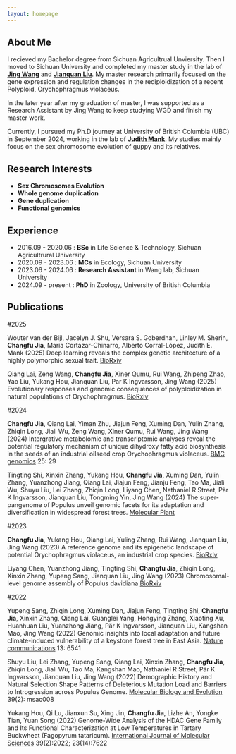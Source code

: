 ```yaml
---
layout: homepage
---
```


## About Me

I recieved my Bachelor degree from Sichuan Agricultrual Unviersity. Then I moved to Sichuan University and completed my master study in the lab of <a href="https://jingwanglab.org/" target="_black">**Jing Wang**</a> and <a href="https://scholar.google.com/citations?hl=zh-CN&user=9etBIG0AAAAJ&view_op=list_works&sortby=pubdate" target="_black">**Jianquan Liu**</a>. My master research primarily focused on the gene expression and regulation changes in the rediploidization of a recent Polyploid, Orychophragmus violaceus. 

In the later year after my graduation of master, I was supported as a Research Assistant by Jing Wang to keep studying WGD and finish my master work.

Currently, I pursued my Ph.D journey at University of British Columbia (UBC) in September 2024, working in the lab of <a href="https://www.zoology.ubc.ca/mank-lab/" target="_black">**Judith Mank**</a>. My studies mainly focus on the sex chromosome evolution of guppy and its relatives.

## Research Interests
- **Sex Chromosomes Evolution**
- **Whole genome duplication** 
- **Gene duplication** 
- **Functional genomics** 

## Experience
- 2016.09 - 2020.06 : **BSc** in Life Science & Technology, Sichuan Agricultrural University
- 2020.09 - 2023.06 : **MCs** in Ecology, Sichuan University
- 2023.06 - 2024.06 : **Research Assistant** in Wang lab, Sichuan University
- 2024.09 - present : **PhD** in Zoology, University of British Columbia

## Publications

#2025

Wouter van der Bijl, Jacelyn J. Shu, Versara S. Goberdhan, Linley M. Sherin, **Changfu Jia**, María Cortázar-Chinarro, Alberto Corral-López, Judith E. Mank (2025) Deep learning reveals the complex genetic architecture of a highly polymorphic sexual trait. <a href="https://www.biorxiv.org/content/10.1101/2023.09.29.560175v3.abstract" target="_black">BioRxiv</a>


Qiang Lai, Zeng Wang, **Changfu Jia**, Xiner Qumu, Rui Wang, Zhipeng Zhao, Yao Liu, Yukang Hou, Jianquan Liu, Par K Ingvarsson, Jing Wang
(2025) Evolutionary responses and genomic consequences of polyploidization in natural populations of Orychophragmus. <a href="https://www.biorxiv.org/content/10.1101/2025.03.24.644964v2.abstract" target="_black">BioRxiv</a>

#2024

**Changfu Jia**, Qiang Lai, Yiman Zhu, Jiajun Feng, Xuming Dan, Yulin Zhang, Zhiqin Long, Jiali Wu, Zeng Wang, Xiner Qumu, Rui Wang, Jing Wang (2024) Intergrative metabolomic and transcriptomic analyses reveal the potential regulatory mechanism of unique dihydroxy fatty acid biosynthesis in the seeds of an industrial oilseed crop Orychophragmus violaceus. <a href="https://doi.org/10.1186/s12864-023-09906-0" target="_black">BMC genomics</a> 25: 29 

Tingting Shi, Xinxin Zhang, Yukang Hou, **Changfu Jia**, Xuming Dan, Yulin Zhang, Yuanzhong Jiang, Qiang Lai, Jiajun Feng, Jianju Feng, Tao Ma, Jiali Wu, Shuyu Liu, Lei Zhang, Zhiqin Long, Liyang Chen, Nathaniel R Street, Pär K Ingvarsson, Jianquan Liu, Tongming Yin, Jing Wang (2024) The super-pangenome of Populus unveil genomic facets for its adaptation and diversification in widespread forest trees. <a href="https://doi.org/10.1016/j.molp.2024.03.009" target="_black">Molecular Plant</a>

#2023

**Changfu Jia**, Yukang Hou, Qiang Lai, Yuling Zhang, Rui Wang, Jianquan Liu, Jing Wang (2023) A reference genome and its epigenetic landscape of potential Orychophragmus violaceus, an industrial crop species. <a href="https://www.biorxiv.org/content/10.1101/2023.09.21.558835v1.abstract" target="_black">BioRxiv</a>

Liyang Chen, Yuanzhong Jiang, Tingting Shi, **Changfu Jia**, Zhiqin Long, Xinxin Zhang, Yupeng Sang, Jianquan Liu, Jing Wang (2023) Chromosomal-level genome assembly of Populus davidiana <a href="https://doi.org/10.1101/2023.07.11.548481" target="_black">BioRxiv</a>

#2022

Yupeng Sang, Zhiqin Long, Xuming Dan, Jiajun Feng, Tingting Shi, **Changfu Jia**, Xinxin Zhang, Qiang Lai, Guanglei Yang, Hongying Zhang, Xiaoting Xu, Huanhuan Liu, Yuanzhong Jiang, Pär K Ingvarsson, Jianquan Liu, Kangshan Mao, Jing Wang (2022) Genomic insights into local adaptation and future climate-induced vulnerability of a keystone forest tree in East Asia. <a href="https://www.nature.com/articles/s41467-022-34206-8#citeas" target="_black">Nature communications</a> 13: 6541

Shuyu Liu, Lei Zhang, Yupeng Sang, Qiang Lai, Xinxin Zhang, **Changfu Jia**, Zhiqin Long, Jiali Wu, Tao Ma, Kangshan Mao, Nathaniel R Street, Pär K Ingvarsson, Jianquan Liu, Jing Wang (2022) Demographic History and Natural Selection Shape Patterns of Deleterious Mutation Load and Barriers to Introgression across Populus Genome. <a href="https://doi.org/10.1093/molbev/msac008" target="_black">Molecular Biology and Evolution</a> 39(2): msac008

Yukang Hou, Qi Lu, Jianxun Su, Xing Jin, **Changfu Jia**, Lizhe An, Yongke Tian, Yuan Song (2022) Genome-Wide Analysis of the HDAC Gene Family and Its Functional Characterization at Low Temperatures in Tartary Buckwheat (Fagopyrum tataricum). <a href="https://doi.org/10.3390/ijms23147622" target="_black">International Journal of Molecular Sciences</a> 39(2):2022; 23(14):7622 


